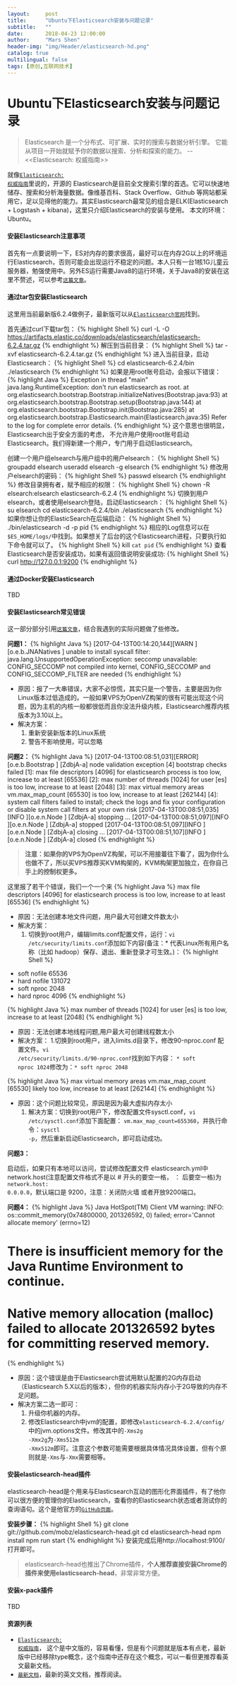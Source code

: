 ```yaml
---
layout:     post
title:      "Ubuntu下Elasticsearch安装与问题记录"
subtitle:   ""
date:       2018-04-23 12:00:00
author:     "Mars Shen"
header-img: "img/Header/elasticsearch-hd.png"
catalog: true
multilingual: false
tags: [原创,互联网技术]
---
```


# Ubuntu下Elasticsearch安装与问题记录

> Elasticsearch 是一个分布式、可扩展、实时的搜索与数据分析引擎。 它能从项目一开始就赋予你的数据以搜索、分析和探索的能力。 --<<Elasticsearch: 权威指南>>

就像<code><a href="https://www.elastic.co/guide/cn/elasticsearch/guide/cn/preface.html">Elasticsearch: 权威指南</a></code>里说的，开源的 Elasticsearch是目前全文搜索引擎的首选。它可以快速地储存、搜索和分析海量数据。像维基百科、Stack Overflow、Github 等网站都采用它，足以见得他的能力。其实Elasticsearch最常见的组合是ELK(Elasticsearch + Logstash + kibana)，这里只介绍Elasticsearch的安装与使用。
本文的环境：Ubuntu。

#### 安装Elasticsearch注意事项
首先有一点要说明一下，ES对内存的要求很高，最好可以在内存2G以上的坏境运行Elasticsearch，否则可能会出现运行不稳定的问题。本人只有一台1核1G儿童云服务器，勉强使用中。另外ES运行需要Java8的运行环境，关于Java8的安装在这里不赘述，可以参考<code><a href="https://www.cnblogs.com/a2211009/p/4265225.html">这篇文章</a></code>。
#### 通过tar包安装Elasticsearch
这里用当前最新版6.2.4做例子，最新版可以从<code><a href="https://www.elastic.co/cn/products/elasticsearch">Elasticsearch官网</a></code>找到。

首先通过curl下载tar包：
{% highlight Shell %}
curl -L -O https://artifacts.elastic.co/downloads/elasticsearch/elasticsearch-6.2.4.tar.gz
{% endhighlight %}
解压到当前目录：
{% highlight Shell %}
tar -xvf elasticsearch-6.2.4.tar.gz
{% endhighlight %}
进入当前目录，启动Elasticsearch：
{% highlight Shell %}
cd elasticsearch-6.2.4/bin
./elasticsearch
{% endhighlight %}
如果是用root账号启动，会报以下错误：
{% highlight Java %}
Exception in thread "main" java.lang.RuntimeException: don't run elasticsearch as root. 
at org.elasticsearch.bootstrap.Bootstrap.initializeNatives(Bootstrap.java:93) 
at org.elasticsearch.bootstrap.Bootstrap.setup(Bootstrap.java:144) 
at org.elasticsearch.bootstrap.Bootstrap.init(Bootstrap.java:285) 
at org.elasticsearch.bootstrap.Elasticsearch.main(Elasticsearch.java:35) 
Refer to the log for complete error details.
{% endhighlight %}
这个意思也很明显，Elasticsearch出于安全方面的考虑， 不允许用户使用root账号启动Elasticsearch。我们得新建一个用户，专门用于启动Elasticsearch。

创建一个用户组elsearch与用户组中的用户elsearch：
{% highlight Shell %}
groupadd elsearch
useradd elsearch -g elsearch
{% endhighlight %}
修改用户elsearch的密码：
{% highlight Shell %}
passwd elsearch
{% endhighlight %}
修改目录拥有者，赋予相应的权限：
{% highlight Shell %}
chown -R elsearch:elsearch elasticsearch-6.2.4
{% endhighlight %}
切换到用户elsearch，或者使用elsearch登陆，启动Elasticsearch：
{% highlight Shell %}
su elsearch cd elasticsearch-6.2.4/bin
./elasticsearch
{% endhighlight %}
如果你想让你的ElasticSearch在后端启动：
{% highlight Shell %}
./bin/elasticsearch -d -p pid
{% endhighlight %}
相应的Log信息可以在<code>$ES_HOME/logs/</code>中找到。如果想关了后台的这个Elasticsearch进程，只要执行如下命令就可以了。
{% highlight Shell %}
kill `cat pid`
{% endhighlight %}
查看Elasticsearch是否安装成功，如果有返回值说明安装成功:
{% highlight Shell %}
curl http://127.0.0.1:9200
{% endhighlight %}

#### 通过Docker安装Elasticsearch
TBD

#### 安装Elasticsearch常见错误
这一部分部分引用<code><a href="https://github.com/DimonHo/DH_Note/issues/3">这篇文章</a></code>，结合我遇到的实际问题做了些修改。

**问题1：**
{% highlight Java %}
[2017-04-13T00:14:20,144][WARN ][o.e.b.JNANatives ] unable to install syscall filter:
java.lang.UnsupportedOperationException: seccomp unavailable: CONFIG_SECCOMP not compiled into kernel, CONFIG_SECCOMP and CONFIG_SECCOMP_FILTER are needed
{% endhighlight %}
- 原因：报了一大串错误，大家不必惊慌，其实只是一个警告，主要是因为你Linux版本过低造成的。一般如果VPS为OpenVZ构架的很有可能出现这个问题，因为主机的内核一般都很低而且你没法升级内核，Elasticsearch推荐内核版本为3.10以上。
- 解决方案：
	1. 重新安装新版本的Linux系统
	2. 警告不影响使用，可以忽略

**问题2：**
{% highlight Java %}
[2017-04-13T00:08:51,031][ERROR][o.e.b.Bootstrap ] [ZdbjA-a] node validation exception
[4] bootstrap checks failed
[1]: max file descriptors [4096] for elasticsearch process is too low, increase to at least [65536]
[2]: max number of threads [1024] for user [es] is too low, increase to at least [2048]
[3]: max virtual memory areas vm.max_map_count [65530] is too low, increase to at least [262144]
[4]: system call filters failed to install; check the logs and fix your configuration or disable system call filters at your own risk
[2017-04-13T00:08:51,035][INFO ][o.e.n.Node ] [ZdbjA-a] stopping ...
[2017-04-13T00:08:51,097][INFO ][o.e.n.Node ] [ZdbjA-a] stopped
[2017-04-13T00:08:51,097][INFO ][o.e.n.Node ] [ZdbjA-a] closing ...
[2017-04-13T00:08:51,107][INFO ][o.e.n.Node ] [ZdbjA-a] closed
{% endhighlight %}
>**注意：如果你的VPS为OpenVZ构架，可以不用接着往下看了，因为你什么也做不了，所以买VPS推荐买KVM构架的，KVM构架更加独立，在你自己手上的控制权更多。**

这里报了若干个错误，我们一个一个来
{% highlight Java %}
max file descriptors [4096] for elasticsearch process is too low, increase to at least [65536]
{% endhighlight %}
- 原因：无法创建本地文件问题，用户最大可创建文件数太小
- 解决方案：
	1. 切换到root用户，编辑limits.conf配置文件，运行：<code>vi /etc/security/limits.conf</code>添加如下内容(备注：* 代表Linux所有用户名称（比如 hadoop）保存、退出、重新登录才可生效。)：
{% highlight Shell %}
* soft nofile 65536
* hard nofile 131072
* soft nproc 2048
* hard nproc 4096
{% endhighlight %}

{% highlight Java %}
max number of threads [1024] for user [es] is too low, increase to at least [2048]
{% endhighlight %}
- 原因：无法创建本地线程问题,用户最大可创建线程数太小
- 解决方案：
	1.切换到root用户，进入limits.d目录下，修改90-nproc.conf 配置文件。<code>vi /etc/security/limits.d/90-nproc.conf</code>找到如下内容：
<code>* soft nproc 1024</code>修改为：<code>* soft nproc 2048</code>

{% highlight Java %}
max virtual memory areas vm.max_map_count [65530] likely too low, increase to at least [262144]
{% endhighlight %}
- 原因：这个问题比较常见，原因是因为最大虚拟内存太小
	1. 解决方案：切换到root用户下，修改配置文件sysctl.conf，<code>vi /etc/sysctl.conf</code>添加下面配置：
<code>vm.max_map_count=655360</code>，并执行命令：<code>sysctl -p</code>，然后重新启动Elasticsearch，即可启动成功。

**问题3：**

启动后，如果只有本地可以访问，尝试修改配置文件 elasticsearch.yml中network.host(注意配置文件格式不是以 # 开头的要空一格， ： 后要空一格)为
<code>network.host: 0.0.0.0</code>，默认端口是 9200，注意：关闭防火墙 或者开放9200端口。

**问题4：**
{% highlight Java %}
Java HotSpot(TM) Client VM warning: INFO: os::commit_memory(0x74800000, 201326592, 0) failed; error='Cannot allocate memory' (errno=12)
#
# There is insufficient memory for the Java Runtime Environment to continue.
# Native memory allocation (malloc) failed to allocate 201326592 bytes for committing reserved memory.
{% endhighlight %}
- 原因：这个错误是由于Elasticsearch尝试用默认配置的2G内存启动（Elasticsearch 5.X以后的版本），但你的机器实际内存小于2G导致的内存不足问题。
- 解决方案二选一即可：
	1. 升级你机器的内存。
	2. 修改Elasticsearch中jvm的配置，即修改<code>elasticsearch-6.2.4/config/</code>中的jvm.options文件。修改其中的<code>-Xms2g -Xmx2g</code>为<code>-Xms512m -Xmx512m</code>即可。注意这个参数可能需要根据具体情况具体设置，但有个原则就是<code>-Xms</code>与<code>-Xmx</code>需要相等。

#### 安装elasticsearch-head插件
elasticsearch-head是个用来与Elasticsearch互动的图形化界面插件，有了他你可以很方便的管理你的Elasticsearch，查看你的Elasticsearch状态或者测试你的查询语句。这个是他官方的<code><a href="https://github.com/mobz/elasticsearch-head">GitHub页面</a></code>。

**安装步骤：**
{% highlight Shell %}
git clone git://github.com/mobz/elasticsearch-head.git
cd elasticsearch-head
npm install
npm run start
{% endhighlight %}
安装完成后用http://localhost:9100/ 打开即可。

>elasticsearch-head也推出了Chrome插件，**个人推荐直接安装Chrome的插件来使用elasticsearch-head**，非常非常方便。

#### 安装x-pack插件
TBD

#### 资源列表
* <code><a href="https://www.elastic.co/guide/cn/elasticsearch/guide/cn/preface.html">Elasticsearch: 权威指南</a></code>， 这个是中文版的，容易看懂，但是有个问题就是版本有点老，最新版中已经移除type概念，这个指南中还存在这个概念，可以一看但更推荐看英文最新文档。
* <code><a href="https://www.elastic.co/guide/en/elasticsearch/reference/current/index.html">最新文档</a></code>，最新的英文文档，推荐阅读。






